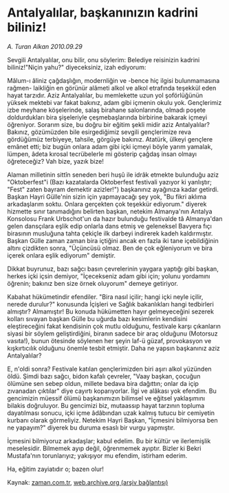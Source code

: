 # Antalyalılar, başkanınızın  kadrini biliniz!

*A. Turan Alkan 2010.09.29*

<td class="news-spot">
<p>Sevgili Antalyalılar, onu bilir, onu söylerim: Belediye reisinizin kadrini biliniz!"Niçin yahu?" diyeceksiniz, izah ediyorum:</p>
<p><p>Mâlum-ı âliniz çağdaşlığın, modernliğin ve -bence hiç ilgisi bulunmamasına rağmen- laikliğin en görünür alâmeti alkol ve alkol etrafında teşekkül eden hayat tarzıdır. Aziz Antalyalılar, bu memlekette uzun yol şoförlüğünün yüksek mektebi var fakat bakınız, adam gibi içmenin okulu yok. Gençlerimiz izbe meyhane köşelerinde, salaş birahane salonlarında, olmadı poşete doldurdukları bira şişeleriyle çeşmebaşlarında birbirine bakarak içmeyi öğreniyor. Sorarım size, bu doğru bir eğitim şekli midir aziz Antalyalılar? Bakınız, gözümüzden bile esirgediğimiz sevgili gençlerimize reva gördüğümüz terbiyeye, tahsile, görgüye bakınız. Atatürk, ülkeyi gençlere emânet etti; biz bugün onlara adam gibi içki içmeyi böyle yarım yamalak, lümpen, âdeta kırosal tecrübelerle mi gösterip çağdaş insan olmayı öğreteceğiz? Vah bize, yazık bize!
<p>Alaman milletinin sittîn seneden beri huşû ile idrâk etmekte bulunduğu aziz "Oktoberfest"i (Bazı kazatalarda Oktoberfest festivali yazıyor ki yanlıştır; "Fest" zaten bayram demektir azizler!") başkanınız ayağınıza kadar getirdi. Başkan Hayri Gülle'nin sizin için yapmayacağı şey yok, "Bu fikri aklıma arkadaşlarım soktu. Onlara gerçekten çok teşekkür ediyorum." diyerek hizmette sınır tanımadığını belirten başkan, netekim Almanya'nın Antalya Konsolosu Frank Urbschot'un da hazır bulunduğu festivalde tâ Almanya'dan gelen dansçılara eşlik edip onlarla dans etmiş ve geleneksel Bavyera fıçı birasının musluğuna tahta çekiçle ilk darbeyi indirerek kadeh kaldırmıştır. Başkan Gülle zaman zaman bira içtiğini ancak en fazla iki tane içebildiğinin altını çizdikten sonra, "Üçüncüsü olmaz. Ben de çok eğleniyorum ve bira içerek onlara eşlik ediyorum" demiştir.
<p>Dikkat buyrunuz, bazı sağcı basın çevrelerinin yaygara yaptığı gibi başkan, herkes içki içsin demiyor, "İçecekseniz adam gibi için; yolunu yordamını öğrenin; bakınız ben size örnek oluyorum" demeye getiriyor.
<p>Kabahat hükümetindir efendiler. "Bira nasıl içilir; hangi içki neyle içilir, nerede durulur?" konusunda İçişleri ve Sağlık bakanlıkları hangi tedbirleri almıştır? Almamıştır! Bu konuda hükümetten hayır gelmeyeceğini sezerek kolları sıvayan başkan Gülle bu uğurda bazı kesimlerin kendisini eleştireceğini fakat kendisinin çok mutlu olduğunu, festivale karşı çıkanların siyasi bir söylem geliştirdiğini, biranın sadece bir araç olduğunu (Motorsuz vasıta!), bunun ötesinde söylenen her şeyin laf-ü güzaf, provokasyon ve kışkırtıcılık olduğunu önemle tesbit etmiştir. Daha ne yapsın başkanınız aziz Antalyalılar?
<p>E, n'oldi sonra? Festivale katılan gençlerimizden biri aşırı alkol yüzünden öldü. Şimdi bazı sağcı, bidon kafalı çevreler, "Vaay başkan, çocuğun ölümüne sen sebep oldun, millete bedava bira dağıttın; onlar da içip zıvanadan çıktılar" diye cayırtı koparıyorlar. İlgi ve alâkası yok efendim. Bu gencimizin müessif ölümü başkanımızın bilimsel ve eğitsel yaklaşımını bilakis doğruluyor. Bu gencimizi biz, mutaassıp hayat tarzının topluma dayatılması sonucu, içki içme âdâbından uzak kalmış tutucu bir cemiyetin kurbanı olarak görmeliyiz. Netekim Hayri Başkan, "İçmesini bilmiyorsa ben ne yapayım?" diyerek bu duruma esaslı bir vurgu yapmıştır.
<p>İçmesini bilmiyoruz arkadaşlar; kabul edelim. Bu bir kültür ve ilerlemişlik meselesidir. Bilmemek ayıp değil, öğrenmemek ayıptır. Bizler ki Bekri Mustafa'nın torunlarıyız; yakışıyor mu efendim, istirham ederim.
<p>Ha, eğitim zayiatıdır o; bazen olur! </p>
<a href="http://web.archive.org/web/20101113014235/mailto:t.alkan@zaman.com.tr">
</a></p></p></p></p></p></p></p></td>

Kaynak: [zaman.com.tr](http://zaman.com.tr/yazar.do?yazino=1033449), [web.archive.org (arşiv bağlantısı)](http://web.archive.org/web/20101113014235/http://www.zaman.com.tr:80/yazar.do?yazino=1033449)
